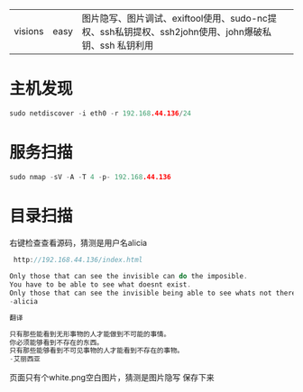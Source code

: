 |   |   |   |
|---|---|---|
|visions|easy|图片隐写、图片调试、exiftool使用、sudo-nc提权、ssh私钥提权、ssh2john使用、john爆破私钥、ssh 私钥利用|
# 主机发现
```C
sudo netdiscover -i eth0 -r 192.168.44.136/24
```
# 服务扫描
```C
sudo nmap -sV -A -T 4 -p- 192.168.44.136 
```
# 目录扫描

右键检查查看源码，猜测是用户名alicia
```C
 http://192.168.44.136/index.html
 
Only those that can see the invisible can do the imposible.
You have to be able to see what doesnt exist.
Only those that can see the invisible being able to see whats not there.
-alicia 

翻译

只有那些能看到无形事物的人才能做到不可能的事情。
你必须能够看到不存在的东西。
只有那些能够看到不可见事物的人才能看到不存在的事物。
-艾丽西亚
```

页面只有个white.png空白图片，猜测是图片隐写
保存下来
